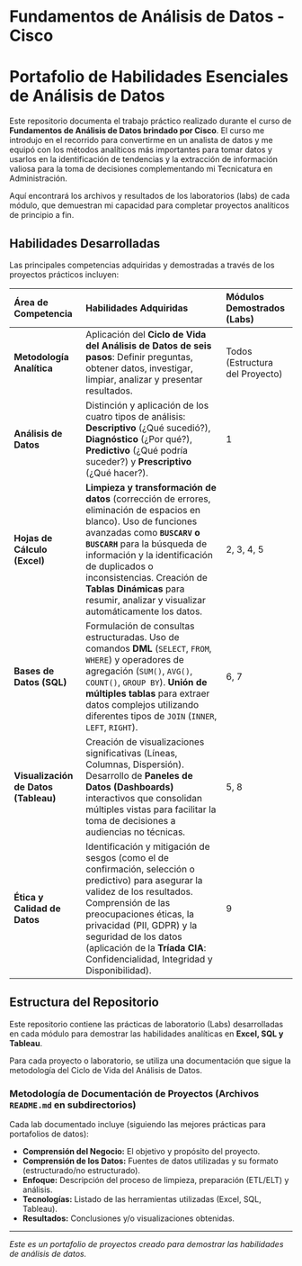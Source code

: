 # Fundamentos de Análisis de Datos - Cisco

# **Portafolio de Habilidades Esenciales de Análisis de Datos**

Este repositorio documenta el trabajo práctico realizado durante el curso de **Fundamentos de Análisis de Datos brindado por Cisco**. El curso me introdujo en el recorrido para convertirme en un analista de datos y me equipó con los métodos analíticos más importantes para tomar datos y usarlos en la identificación de tendencias y la extracción de información valiosa para la toma de decisiones complementando mi Tecnicatura en Administración.

Aquí encontrará los archivos y resultados de los laboratorios (labs) de cada módulo, que demuestran mi capacidad para completar proyectos analíticos de principio a fin.

## **Habilidades Desarrolladas**

Las principales competencias adquiridas y demostradas a través de los proyectos prácticos incluyen:

| Área de Competencia | Habilidades Adquiridas | Módulos Demostrados (Labs) |
| :--- | :--- | :--- |
| **Metodología Analítica** | Aplicación del **Ciclo de Vida del Análisis de Datos de seis pasos**: Definir preguntas, obtener datos, investigar, limpiar, analizar y presentar resultados. | Todos (Estructura del Proyecto) |
| **Análisis de Datos** | Distinción y aplicación de los cuatro tipos de análisis: **Descriptivo** (¿Qué sucedió?), **Diagnóstico** (¿Por qué?), **Predictivo** (¿Qué podría suceder?) y **Prescriptivo** (¿Qué hacer?). | 1 |
| **Hojas de Cálculo (Excel)** | **Limpieza y transformación de datos** (corrección de errores, eliminación de espacios en blanco). Uso de funciones avanzadas como **`BUSCARV` o `BUSCARH`** para la búsqueda de información y la identificación de duplicados o inconsistencias. Creación de **Tablas Dinámicas** para resumir, analizar y visualizar automáticamente los datos. | 2, 3, 4, 5 |
| **Bases de Datos (SQL)** | Formulación de consultas estructuradas. Uso de comandos **DML** (`SELECT`, `FROM`, `WHERE`) y operadores de agregación (`SUM()`, `AVG()`, `COUNT()`, `GROUP BY`). **Unión de múltiples tablas** para extraer datos complejos utilizando diferentes tipos de `JOIN` (`INNER`, `LEFT`, `RIGHT`). | 6, 7 |
| **Visualización de Datos (Tableau)** | Creación de visualizaciones significativas (Líneas, Columnas, Dispersión). Desarrollo de **Paneles de Datos (Dashboards)** interactivos que consolidan múltiples vistas para facilitar la toma de decisiones a audiencias no técnicas. | 5, 8 |
| **Ética y Calidad de Datos** | Identificación y mitigación de sesgos (como el de confirmación, selección o predictivo) para asegurar la validez de los resultados. Comprensión de las preocupaciones éticas, la privacidad (PII, GDPR) y la seguridad de los datos (aplicación de la **Tríada CIA**: Confidencialidad, Integridad y Disponibilidad). | 9 |

## **Estructura del Repositorio**

Este repositorio contiene las prácticas de laboratorio (Labs) desarrolladas en cada módulo para demostrar las habilidades analíticas en **Excel, SQL y Tableau**.

Para cada proyecto o laboratorio, se utiliza una documentación que sigue la metodología del Ciclo de Vida del Análisis de Datos.

### **Metodología de Documentación de Proyectos (Archivos `README.md` en subdirectorios)**

Cada lab documentado incluye (siguiendo las mejores prácticas para portafolios de datos):

*   **Comprensión del Negocio:** El objetivo y propósito del proyecto.
*   **Comprensión de los Datos:** Fuentes de datos utilizadas y su formato (estructurado/no estructurado).
*   **Enfoque:** Descripción del proceso de limpieza, preparación (ETL/ELT) y análisis.
*   **Tecnologías:** Listado de las herramientas utilizadas (Excel, SQL, Tableau).
*   **Resultados:** Conclusiones y/o visualizaciones obtenidas.

---
*Este es un portafolio de proyectos creado para demostrar las habilidades de análisis de datos.*
